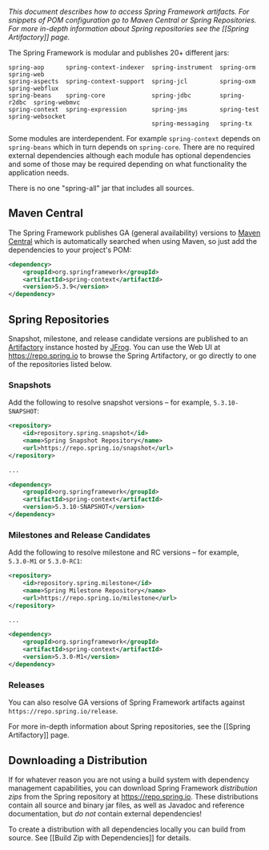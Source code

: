 _This document describes how to access Spring Framework artifacts. For snippets of POM configuration go to Maven Central or Spring Repositories. For more in-depth information about Spring repositories see the [[Spring Artifactory]] page._

The Spring Framework is modular and publishes 20+ different jars:

````
spring-aop      spring-context-indexer  spring-instrument  spring-orm    spring-web
spring-aspects  spring-context-support  spring-jcl         spring-oxm    spring-webflux
spring-beans    spring-core             spring-jdbc        spring-r2dbc  spring-webmvc
spring-context  spring-expression       spring-jms         spring-test   spring-websocket
                                        spring-messaging   spring-tx  
````

Some modules are interdependent. For example `spring-context` depends on `spring-beans` which in turn depends on `spring-core`. There are no required external dependencies although each module has optional dependencies and some of those may be required depending on what functionality the application needs.

There is no one "spring-all" jar that includes all sources.

## Maven Central

The Spring Framework publishes GA (general availability) versions to [Maven Central](https://search.maven.org) which is automatically searched when using Maven, so just add the dependencies to your project's POM:

```xml
<dependency>
    <groupId>org.springframework</groupId>
    <artifactId>spring-context</artifactId>
    <version>5.3.9</version>
</dependency>
```

## Spring Repositories

Snapshot, milestone, and release candidate versions are published to an [Artifactory](https://www.jfrog.com/artifactory/) instance hosted by [JFrog](https://www.jfrog.com). You can use the Web UI at https://repo.spring.io to browse the Spring Artifactory, or go directly to one of the repositories listed below.

### Snapshots

Add the following to resolve snapshot versions – for example, `5.3.10-SNAPSHOT`:

```xml
<repository>
    <id>repository.spring.snapshot</id>
    <name>Spring Snapshot Repository</name>
    <url>https://repo.spring.io/snapshot</url>
</repository>

...

<dependency>
    <groupId>org.springframework</groupId>
    <artifactId>spring-context</artifactId>
    <version>5.3.10-SNAPSHOT</version>
</dependency>
```

### Milestones and Release Candidates

Add the following to resolve milestone and RC versions – for example, `5.3.0-M1` or `5.3.0-RC1`:

```xml
<repository>
    <id>repository.spring.milestone</id>
    <name>Spring Milestone Repository</name>
    <url>https://repo.spring.io/milestone</url>
</repository>

...

<dependency>
    <groupId>org.springframework</groupId>
    <artifactId>spring-context</artifactId>
    <version>5.3.0-M1</version>
</dependency>
```

### Releases

You can also resolve GA versions of Spring Framework artifacts against `https://repo.spring.io/release`.

For more in-depth information about Spring repositories, see the [[Spring Artifactory]] page.


## Downloading a Distribution

If for whatever reason you are not using a build system with dependency management capabilities, you can download Spring Framework _distribution zips_ from the Spring repository at <https://repo.spring.io>. These distributions contain all source and binary jar files, as well as Javadoc and reference documentation, but _do not_ contain external dependencies! 

To create a distribution with all dependencies locally you can build from source. See [[Build Zip with Dependencies]] for details.
